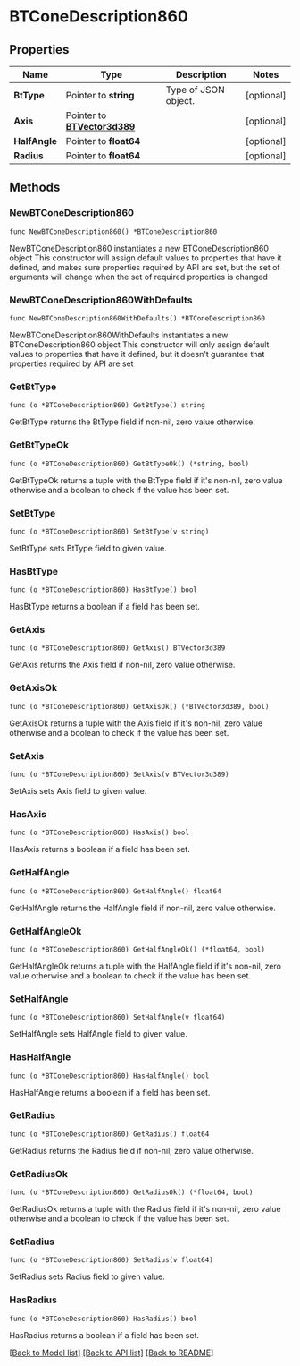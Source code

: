 # BTConeDescription860

## Properties

Name | Type | Description | Notes
------------ | ------------- | ------------- | -------------
**BtType** | Pointer to **string** | Type of JSON object. | [optional] 
**Axis** | Pointer to [**BTVector3d389**](BTVector3d389.md) |  | [optional] 
**HalfAngle** | Pointer to **float64** |  | [optional] 
**Radius** | Pointer to **float64** |  | [optional] 

## Methods

### NewBTConeDescription860

`func NewBTConeDescription860() *BTConeDescription860`

NewBTConeDescription860 instantiates a new BTConeDescription860 object
This constructor will assign default values to properties that have it defined,
and makes sure properties required by API are set, but the set of arguments
will change when the set of required properties is changed

### NewBTConeDescription860WithDefaults

`func NewBTConeDescription860WithDefaults() *BTConeDescription860`

NewBTConeDescription860WithDefaults instantiates a new BTConeDescription860 object
This constructor will only assign default values to properties that have it defined,
but it doesn't guarantee that properties required by API are set

### GetBtType

`func (o *BTConeDescription860) GetBtType() string`

GetBtType returns the BtType field if non-nil, zero value otherwise.

### GetBtTypeOk

`func (o *BTConeDescription860) GetBtTypeOk() (*string, bool)`

GetBtTypeOk returns a tuple with the BtType field if it's non-nil, zero value otherwise
and a boolean to check if the value has been set.

### SetBtType

`func (o *BTConeDescription860) SetBtType(v string)`

SetBtType sets BtType field to given value.

### HasBtType

`func (o *BTConeDescription860) HasBtType() bool`

HasBtType returns a boolean if a field has been set.

### GetAxis

`func (o *BTConeDescription860) GetAxis() BTVector3d389`

GetAxis returns the Axis field if non-nil, zero value otherwise.

### GetAxisOk

`func (o *BTConeDescription860) GetAxisOk() (*BTVector3d389, bool)`

GetAxisOk returns a tuple with the Axis field if it's non-nil, zero value otherwise
and a boolean to check if the value has been set.

### SetAxis

`func (o *BTConeDescription860) SetAxis(v BTVector3d389)`

SetAxis sets Axis field to given value.

### HasAxis

`func (o *BTConeDescription860) HasAxis() bool`

HasAxis returns a boolean if a field has been set.

### GetHalfAngle

`func (o *BTConeDescription860) GetHalfAngle() float64`

GetHalfAngle returns the HalfAngle field if non-nil, zero value otherwise.

### GetHalfAngleOk

`func (o *BTConeDescription860) GetHalfAngleOk() (*float64, bool)`

GetHalfAngleOk returns a tuple with the HalfAngle field if it's non-nil, zero value otherwise
and a boolean to check if the value has been set.

### SetHalfAngle

`func (o *BTConeDescription860) SetHalfAngle(v float64)`

SetHalfAngle sets HalfAngle field to given value.

### HasHalfAngle

`func (o *BTConeDescription860) HasHalfAngle() bool`

HasHalfAngle returns a boolean if a field has been set.

### GetRadius

`func (o *BTConeDescription860) GetRadius() float64`

GetRadius returns the Radius field if non-nil, zero value otherwise.

### GetRadiusOk

`func (o *BTConeDescription860) GetRadiusOk() (*float64, bool)`

GetRadiusOk returns a tuple with the Radius field if it's non-nil, zero value otherwise
and a boolean to check if the value has been set.

### SetRadius

`func (o *BTConeDescription860) SetRadius(v float64)`

SetRadius sets Radius field to given value.

### HasRadius

`func (o *BTConeDescription860) HasRadius() bool`

HasRadius returns a boolean if a field has been set.


[[Back to Model list]](../README.md#documentation-for-models) [[Back to API list]](../README.md#documentation-for-api-endpoints) [[Back to README]](../README.md)



